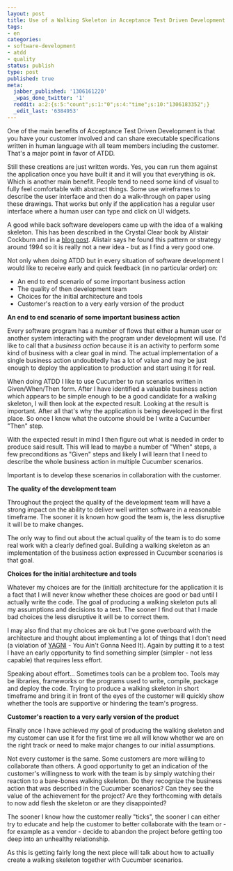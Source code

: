 ```yaml
---
layout: post
title: Use of a Walking Skeleton in Acceptance Test Driven Development
tags:
- en
categories:
- software-development
- atdd
- quality
status: publish
type: post
published: true
meta:
  jabber_published: '1306161220'
  _wpas_done_twitter: '1'
  reddit: a:2:{s:5:"count";s:1:"0";s:4:"time";s:10:"1306183352";}
  _edit_last: '6384953'
---
```

One of the main benefits of Acceptance Test Driven Development is that you have your customer involved and can share executable specifications written in human language with all team members including the customer. That's a major point in favor of ATDD.

Still these creations are just written words. Yes, you can run them against the application once you have built it and it will you that everything is ok. Which is another main benefit. People tend to need some kind of visual to fully feel comfortable with abstract things. Some use wireframes to describe the user interface and then do a walk-through on paper using these drawings. That works but only if the application has a regular user interface where a human user can type and click on UI widgets.

A good while back software developers came up with the idea of a walking skeleton. This has been described in the Crystal Clear book by Alistair Cockburn and in a <a href="http://alistair.cockburn.us/Walking+skeleton">blog post</a>. Alistair says he found this pattern or strategy around 1994 so it is really not a new idea - but as I find a very good one.

Not only when doing ATDD but in every situation of software development I would like to receive early and quick feedback (in no particular order) on:

<ul>
<li>An end to end scenario of some important business action</li>
<li>The quality of then development team</li>
<li>Choices for the initial architecture and tools</li>
<li>Customer's reaction to a very early version of the product</li>
</ul>

<strong>An end to end scenario of some important business action</strong>

Every software program has a number of flows that either a human user or another system interacting with the program under development will use. I'd like to call that a <em>business action</em> because it is an activity to perform some kind of business with a clear goal in mind. The actual implementation of a single business action undoubtedly has a lot of value and may be just enough to deploy the application to production and start using it for real.

When doing ATDD I like to use Cucumber to run scenarios written in Given/When/Then form. After I have identified a valuable business action which appears to be simple enough to be a good candidate for a walking skeleton, I will then look at the expected result. Looking at the result is important. After all that's why the application is being developed in the first place. So once I know what the outcome should be I write a Cucumber "Then" step.

With the expected result in mind I then figure out what is needed in order to produce said result. This will lead to maybe a number of "When" steps, a few preconditions as "Given" steps and likely I will learn that I need to describe the whole business action in multiple Cucumber scenarios.

Important is to develop these scenarios in collaboration with the customer.

<strong>The quality of the development team</strong>

Throughout the project the quality of the development team will have a strong impact on the ability to deliver well written software in a reasonable timeframe. The sooner it is known how good the team is, the less disruptive it will be to make changes.

The only way to find out about the actual quality of the team is to do some real work with a clearly defined goal. Building a walking skeleton as an implementation of the business action expressed in Cucumber scenarios is that goal.

<strong>Choices for the initial architecture and tools</strong>

Whatever my choices are for the (initial) architecture for the application it is a fact that I will never know whether these choices are good or bad until I actually write the code. The goal of producing a walking skeleton puts all my assumptions and decisions to a test. The sooner I find out that I made bad choices the less disruptive it will be to correct them.

I may also find that my choices are ok but I've gone overboard with the architecture and thought about implementing a lot of things that I don't need (a violation of <a href="http://c2.com/xp/YouArentGonnaNeedIt.html">YAGNI</a> - You Ain't Gonna Need It). Again by putting it to a test I have an early opportunity to find something simpler (simpler - not less capable) that requires less effort.

Speaking about effort... Sometimes tools can be a problem too. Tools may be libraries, frameworks or the programs used to write, compile, package and deploy the code. Trying to produce a walking skeleton in short timeframe and bring it in front of the eyes of the customer will quickly show whether the tools are supportive or hindering the team's progress.

<strong>Customer's reaction to a very early version of the product</strong>

Finally once I have achieved my goal of producing the walking skeleton and my customer can use it for the first time we all will know whether we are on the right track or need to make major changes to our initial assumptions.

Not every customer is the same. Some customers are more willing to collaborate than others. A good opportunity to get an indication of the customer's willingness to work with the team is by simply watching their reaction to a bare-bones walking skeleton. Do they recognize the business action that was described in the Cucumber scenarios? Can they see the value of the achievement for the project? Are they forthcoming with details to now add flesh the skeleton or are they disappointed?

The sooner I know how the customer really "ticks", the sooner I can either try to educate and help the customer to better collaborate with the team or - for example as a vendor - decide to abandon the project before getting too deep into an unhealthy relationship.

As this is getting fairly long the next piece will talk about how to actually create a walking skeleton together with Cucumber scenarios.
